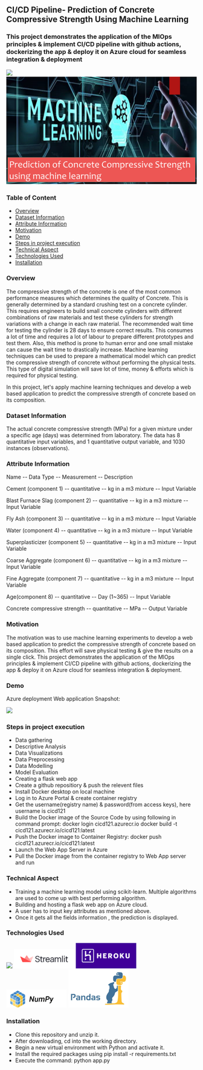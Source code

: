 ## CI/CD Pipeline- Prediction of Concrete Compressive Strength Using Machine Learning 

### This project demonstrates the application of the MlOps principles & implement CI/CD pipeline with github actions, dockerizing the app & deploy it on Azure cloud for seamless integration & deployment

![](https://bodywork.readthedocs.io/en/latest/images/cicd_with_bodywork.png)
<img target="_blank" src="https://github.com/dipakml/Prediction-of-Concrete-Compressive-Strength/blob/master/Logo_Images/concrete.png" width=800>

### Table of Content
  * [Overview](#overview)
  * [Dataset Information](#dataset-information)
  * [Attribute Information](#attribute-information)
  * [Motivation](#motivation)
  * [Demo](#demo)
  * [Steps in project execution](#steps-in-project-execution)
  * [Technical Aspect](#technical-aspect)
  * [Technologies Used](#technologies-used)
  * [Installation](#installation)



### Overview 
The compressive strength of the concrete is one of the most common performance measures which determines the quality of Concrete. This is generally determined by a standard crushing test on a concrete cylinder. This requires engineers to build small concrete cylinders with different combinations of raw materials and test these cylinders for strength variations with a change in each raw material. The recommended wait time for testing the cylinder is 28 days to ensure correct results. This consumes a lot of time and requires a lot of labour to prepare different prototypes and test them. Also, this method is prone to human error and one small mistake can cause the wait time to drastically increase.
Machine learning techniques can be used to prepare a mathematical model which can predict the compressive strength of concrete without performing the physical tests. This type of digital simulation will save lot of time, money & efforts which is required for physical testing. 

In this project, let's apply machine learning techniques and develop a web based application to predict the compressive strength of concrete based on its composition.


###  Dataset Information
The actual concrete compressive strength (MPa) for a given mixture under a specific age (days) was determined from laboratory.
The data has 8 quantitative input variables, and 1 quantitative output variable, and 1030 instances (observations).


### Attribute Information

Name -- Data Type -- Measurement -- Description

Cement (component 1) -- quantitative -- kg in a m3 mixture -- Input Variable

Blast Furnace Slag (component 2) -- quantitative -- kg in a m3 mixture -- Input Variable

Fly Ash (component 3) -- quantitative -- kg in a m3 mixture -- Input Variable

Water (component 4) -- quantitative -- kg in a m3 mixture -- Input Variable

Superplasticizer (component 5) -- quantitative -- kg in a m3 mixture -- Input Variable

Coarse Aggregate (component 6) -- quantitative -- kg in a m3 mixture -- Input Variable

Fine Aggregate (component 7) -- quantitative -- kg in a m3 mixture -- Input Variable

Age(component 8) -- quantitative -- Day (1~365) -- Input Variable

Concrete compressive strength -- quantitative -- MPa -- Output Variable


### Motivation
The motivation was to use machine learning experiments to develop a web based application to predict the compressive strength of concrete based on its composition. This effort will save physical testing & give the results on a single click.
This project demonstrates the application of the MlOps principles & implement CI/CD pipeline with github actions, dockerizing the app & deploy it on Azure cloud for seamless integration & deployment.



### Demo
Azure deployment Web application Snapshot:

![](https://i.postimg.cc/LXLQNRmz/cicd-app.png)



### Steps in project execution

- Data gathering 
- Descriptive Analysis 
- Data Visualizations 
- Data Preprocessing 
- Data Modelling 
- Model Evaluation 
- Creating a flask web app
- Create a github repositiory & push the relevent files
- Install Docker desktop on local machine
- Log in to Azure Portal & create container registry
- Get the username(registry name) & password(from access keys), here username is cicd121
- Build the Docker image of the Source Code by using following in command prompt:
  docker login cicd121.azurecr.io
  docker build -t cicd121.azurecr.io/cicd121:latest
- Push the Docker image to Container Registry:
  docker push cicd121.azurecr.io/cicd121:latest
- Launch the Web App Server in Azure
- Pull the Docker image from the container registry to Web App server and run
    

### Technical Aspect 

- Training a machine learning model using scikit-learn. Multiple algorithms are used to come up with best performing algorithm.
- Building and hosting a flask web app on Azure cloud. 
- A user has to input key attributes as mentioned above.
- Once it gets all the fields information , the prediction is displayed. 
### Technologies Used  
![](https://forthebadge.com/images/badges/made-with-python.svg) 
<img target="_blank" src="https://github.com/dipakml/Prediction-of-Concrete-Compressive-Strength/blob/master/Logo_Images/streamlit.png" width=160>
<img target="_blank" src="https://github.com/dipakml/Prediction-of-Concrete-Compressive-Strength/blob/master/Logo_Images/heroku.png" width=160>
<img target="_blank" src="https://github.com/dipakml/Prediction-of-Concrete-Compressive-Strength/blob/master/Logo_Images/numpy.png" width=160>
<img target="_blank" src="https://github.com/dipakml/Prediction-of-Concrete-Compressive-Strength/blob/master/Logo_Images/pandas.jpeg" width=160>

### Installation 
- Clone this repository and unzip it.
- After downloading, cd into the working directory.
- Begin a new virtual environment with Python and activate it.
- Install the required packages using pip install -r requirements.txt
- Execute the command: python app.py










